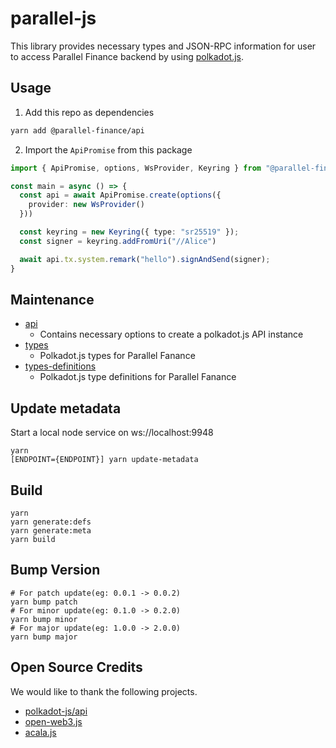 # parallel-js

This library provides necessary types and JSON-RPC information for user to access Parallel Finance backend by using [polkadot.js](https://github.com/polkadot-js/api).

## Usage
1. Add this repo as dependencies

```bash
yarn add @parallel-finance/api

```

2. Import the `ApiPromise` from this package
```typescript
import { ApiPromise, options, WsProvider, Keyring } from "@parallel-finance/api" 

const main = async () => {
  const api = await ApiPromise.create(options({
    provider: new WsProvider()
  }))

  const keyring = new Keyring({ type: "sr25519" });
  const signer = keyring.addFromUri("//Alice")

  await api.tx.system.remark("hello").signAndSend(signer);
}

```

## Maintenance

- [api](./packages/api)
  - Contains necessary options to create a polkadot.js API instance
- [types](./packages/types)
  - Polkadot.js types  for Parallel Fanance
- [types-definitions](./packages/types-definitions)
  - Polkadot.js type definitions for Parallel Fanance

## Update metadata
Start a local node service on ws://localhost:9948
```
yarn
[ENDPOINT={ENDPOINT}] yarn update-metadata
```

## Build
```
yarn
yarn generate:defs
yarn generate:meta
yarn build
```

## Bump Version
```
# For patch update(eg: 0.0.1 -> 0.0.2)
yarn bump patch
# For minor update(eg: 0.1.0 -> 0.2.0)
yarn bump minor
# For major update(eg: 1.0.0 -> 2.0.0)
yarn bump major

```

## Open Source Credits

We would like to thank the following projects.

-   [polkadot-js/api](https://github.com/polkadot-js/api)
-   [open-web3.js](https://github.com/open-web3-stack/open-web3.js)
-   [acala.js](https://github.com/AcalaNetwork/acala.js)
